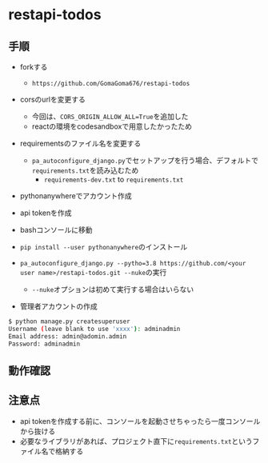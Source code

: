 # restapi-todos

## 手順

- forkする
	- `https://github.com/GomaGoma676/restapi-todos`
- corsのurlを変更する
	- 今回は、`CORS_ORIGIN_ALLOW_ALL=True`を追加した
  - reactの環境をcodesandboxで用意したかったため
- requirementsのファイル名を変更する
  - `pa_autoconfigure_django.py`でセットアップを行う場合、デフォルトで`requirements.txt`を読み込むため
	- `requirements-dev.txt` to `requirements.txt`
- pythonanywhereでアカウント作成
- api tokenを作成
- bashコンソールに移動
- `pip install --user pythonanywhere`のインストール
- `pa_autoconfigure_django.py --pytho=3.8 https://github.com/<your user name>/restapi-todos.git --nuke`の実行
	- `--nuke`オプションは初めて実行する場合はいらない

- 管理者アカウントの作成
```bash
$ python manage.py createsuperuser
Username (leave blank to use 'xxxx'): adminadmin
Email address: admin@adomin.admin
Password: adminadmin
```

## **動作確認**

## **注意点**
- api tokenを作成する前に、コンソールを起動させちゃったら一度コンソールから抜ける
- 必要なライブラリがあれば、プロジェクト直下に`requirements.txt`というファイル名で格納する

